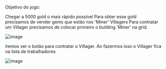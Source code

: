 Objetivo do jogo:

Chegar a 5000 gold o mais rápido possível
Para obter esse gold precisamos de vender gems que estão nos 'Miner' Villagers 
Para contratar um Villager precisamos de colocar primeiro o building 'Miner' na grid. 

![image](https://github.com/user-attachments/assets/5dedcef9-bdb1-4126-89bd-6f02001dafe1)

Iremos ver o botão para contratar o Villager. Ao fazermos isso o Villager fica na lista de trabalhadores

![image](https://github.com/user-attachments/assets/ec18b513-21a5-4d5f-9991-67bf056861b7)

